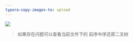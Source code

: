 ```yaml
---
typora-copy-images-to: upload
---
```


![](https://cdn.ueno.ltd/img/后序中序还原二叉树.png)

> 如果存在问题可以查看当前文件下的 前序中序还原二叉树